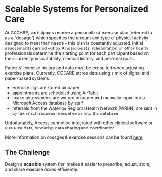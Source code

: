 # Scalable Systems for Personalized Care
At CCCARE, participants receive a personalized exercise plan (referred to as a "dosage") which specifies the amount and type of physical activity designed to meet their needs – this plan is constantly adjusted. Initial assessments carried out by Kinesiologists, rehabilitation or other health professionals determine the starting point for each participant based on their current physical ability, medical history, and personal goals.   

Patients’ exercise history and data must be consulted when adjusting exercise plans. Currently, CCCARE stores data using a mix of digital and paper-based systems: 
- exercise logs are stored on paper
- appointments are scheduled using AirTable
- intake assessments are written on paper and manually input into a Microsoft Access database by staff
- referrals from the Waterloo Regional Health Network (WRHN) are sent in by fax which requires manual entry into the database
  
Unfortunately, Access cannot be integrated with other clinical software or visualize data, hindering data sharing and coordination.

More information on dosages & exercise sessions can be found [here](https://uofwaterloo.sharepoint.com/:w:/r/sites/tm-eng-engineeringideasclinic/Shared%20Documents/Health%20Hub/W26%20Health%20Tech%20Challenge%202/Dosages%20%26%20Exercise%20Sessions%20-%20More%20Details.docx?d=w4848032b80e54a9bab7b14fe89a329c8&csf=1&web=1&e=g0tvef)

## The Challenge
Design a **scalable** system that makes it easier to prescribe, adjust, store, and share exercise doses efficiently.

